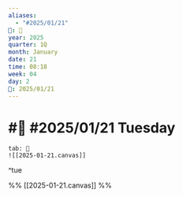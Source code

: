 ```yaml
---
aliases:
  - "#2025/01/21"
📁: 📅
year: 2025
quarter: 1Q
month: January
date: 21
time: 08:18
week: 04
day: 2
📅: 2025/01/21
---
```

# #📅 #2025/01/21 Tuesday

```tabs
tab: 🧠
![[2025-01-21.canvas]]
```

^tue

%%
[[2025-01-21.canvas]]
%%